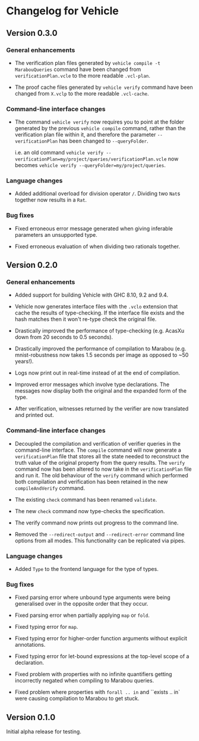 # Changelog for Vehicle

## Version 0.3.0

### General enhancements

* The verification plan files generated by `vehicle compile -t MarabouQueries` command have been
  changed from `verificationPlan.vcle` to the more readable `.vcl-plan`.

* The proof cache files generated by `vehicle verify` command have been
  changed from `X.vclp` to the more readable `.vcl-cache`.

### Command-line interface changes

* The command `vehicle verify` now requires you to point at the folder generated by the previous
  `vehicle compile` command, rather than the verification plan file within it, and therefore the
  parameter `--verificationPlan` has been changed to `--queryFolder`.

  i.e. an old command `vehicle verify --verificationPlan=my/project/queries/verificationPlan.vcle` now
  becomes `vehicle verify --queryFolder=my/project/queries`.

### Language changes

* Added additional overload for division operator `/`. Dividing two `Nat`s together now results in
  a `Rat`.

### Bug fixes

* Fixed erroneous error message generated when giving inferable parameters an unsupported type.

* Fixed erroneous evaluation of when dividing two rationals together.

## Version 0.2.0

### General enhancements

* Added support for building Vehicle with GHC 8.10, 9.2 and 9.4.

* Vehicle now generates interface files with the `.vclo` extension that cache
  the results of type-checking. If the interface file exists and the hash matches
  then it won't re-type check the original file.

* Drastically improved the performance of type-checking (e.g. AcasXu down from 20 seconds to 0.5 seconds).

* Drastically improved the performance of compilation to Marabou (e.g. mnist-robustness now takes 1.5 seconds per image as opposed to ~50 years!).

* Logs now print out in real-time instead of at the end of compilation.

* Improved error messages which involve type declarations. The messages now display
  both the original and the expanded form of the type.

* After verification, witnesses returned by the verifier are now translated and printed out.

### Command-line interface changes

* Decoupled the compilation and verification of verifier queries in the command-line
  interface.
  The `compile` command will now generate a `verificationPlan` file that stores
  all the state needed to reconstruct the truth value of the original property from the query results.
  The `verify` command now has been altered to now take in the `verificationPlan` file and
  run it.
  The old behaviour of the `verify` command which performed both compilation
  and verification has been retained in the new `compileAndVerify` command.

* The existing `check` command has been renamed `validate`.

* The new `check` command now type-checks the specification.

* The verify command now prints out progress to the command line.

* Removed the `--redirect-output` and `--redirect-error` command line options from all modes.
  This functionality can be replicated via pipes.

### Language changes

* Added `Type` to the frontend language for the type of types.

### Bug fixes

* Fixed parsing error where unbound type arguments were being generalised over in the
  opposite order that they occur.

* Fixed parsing error when partially applying `map` or `fold`.

* Fixed typing error for `map`.

* Fixed typing error for higher-order function arguments without explicit annotations.

* Fixed typing error for let-bound expressions at the top-level scope of a declaration.

* Fixed problem with properties with no infinite quantifiers getting incorrectly
  negated when compiling to Marabou queries.

* Fixed problem where properties with `forall .. in` and ``exists .. in` were
  causing compilation to Marabou to get stuck.


## Version 0.1.0

Initial alpha release for testing.
